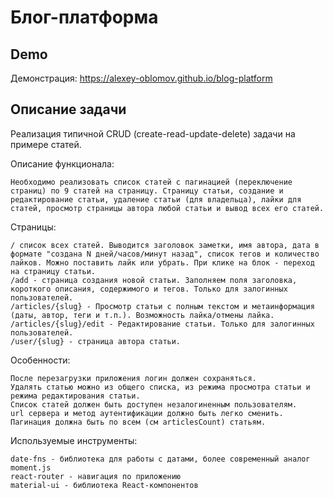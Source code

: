 # Блог-платформа

## Demo

Демонстрация: https://alexey-oblomov.github.io/blog-platform

## Описание задачи

Реализация типичной CRUD (create-read-update-delete) задачи на примере статей.

Описание функционала:

    Необходимо реализовать список статей с пагинацией (переключение страниц) по 9 статей на страницу. Страницу статьи, создание и редактирование статьи, удаление статьи (для владельца), лайки для статей, просмотр страницы автора любой статьи и вывод всех его статей.

Cтраницы:

    / список всех статей. Выводится заголовок заметки, имя автора, дата в формате "создана N дней/часов/минут назад", список тегов и количество лайков. Можно поставить лайк или убрать. При клике на блок - переход на страницу статьи.
    /add - страница создания новой статьи. Заполняем поля заголовка, короткого описания, содержимого и тегов. Только для залогинных пользователей.
    /articles/{slug} - Просмотр статьи с полным текстом и метаинформация (даты, автор, теги и т.п.). Возможность лайка/отмены лайка.
    /articles/{slug}/edit - Редактирование статьи. Только для залогинных пользователей.
    /user/{slug} - страница автора статьи.

Особенности:

    После перезагрузки приложения логин должен сохраняться.
    Удалять статью можно из общего списка, из режима просмотра статьи и режима редактирования статьи.
    Список статей должен быть доступен незалогиненным пользователям.
    url сервера и метод аутентификации должно быть легко сменить.
    Пагинация должна быть по всем (см articlesCount) статьям.

Используемые инструменты:

    date-fns - библиотека для работы с датами, более современный аналог moment.js
    react-router - навигация по приложению
    material-ui - библиотека React-компонентов
